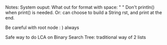 Notes:
System ouput: What out for format with space: " "
Don't println() when print() is needed.
	Or: can choose to build a String rst, and print at the end.

Be careful with root node : ) always

Safe way to do LCA on Binary Search Tree: traditional way of 2 lists

